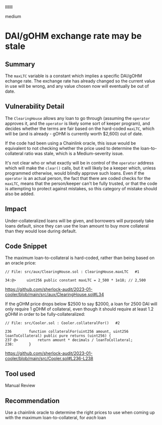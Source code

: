 IllIllI

medium

# DAI/gOHM exchange rate may be stale

## Summary

The `maxLTC` variable is a constant which implies a specific DAI/gOHM echange rate. The exchange rate has already changed so the current value in use will be wrong, and any value chosen now will eventually be out of date.


## Vulnerability Detail

The `ClearingHouse` allows any loan to go through (assuming the `operator` approves it, and the `operator` is likely some sort of keeper program), and decides whether the terms are fair based on the hard-coded `maxLTC`, which will be (and is already - gOHM is currently worth $2,600) out of date. 

If the code had been using a Chainlink oracle, this issue would be equivalent to not checking whether the price used to determine the loan-to-collateral ratio was stale, which is a Medium-severity issue.

It's not clear who or what exactly will be in control of the `operator` address which will make the `clear()` calls, but it will likely be a keeper which, unless programmed otherwise, would blindly approve such loans. Even if the `operator` is an actual person, the fact that there are coded checks for the `maxLTC`, means that the person/keeper can't be fully trusted, or that the code is attempting to protect against mistakes, so this category of mistake should also be added.


## Impact

Under-collateralized loans will be given, and borrowers will purposely take loans default, since they can use the loan amount to buy more collateral than they would lose during default.


## Code Snippet

The maximum loan-to-collateral is hard-coded, rather than being based on an oracle price:
```solidity
// File: src/aux/ClearingHouse.sol : ClearingHouse.maxLTC   #1

34:@>     uint256 public constant maxLTC = 2_500 * 1e18; // 2,500
```
https://github.com/sherlock-audit/2023-01-cooler/blob/main/src/aux/ClearingHouse.sol#L34

If the gOHM price drops below $2500 to say $2000, a loan for 2500 DAI will only require 1 gOHM of collateral, even though it should require at least 1.2 gOHM in order to be fully-collateralized:
```solidity
// File: src/Cooler.sol : Cooler.collateralFor()   #2

236        function collateralFor(uint256 amount, uint256 loanToCollateral) public pure returns (uint256) {
237 @>         return amount * decimals / loanToCollateral;
238:       }
```
https://github.com/sherlock-audit/2023-01-cooler/blob/main/src/Cooler.sol#L236-L238


## Tool used

Manual Review


## Recommendation

Use a chainlink oracle to determine the right prices to use when coming up with the maximum loan-to-collateral, for _each_ loan

